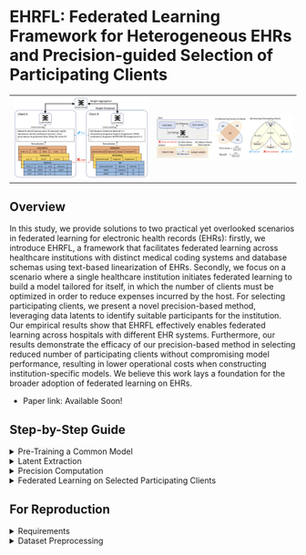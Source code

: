 # EHRFL: Federated Learning Framework for Heterogeneous EHRs and Precision-guided Selection of Participating Clients
<table align="center">
  <tr>
    <td><img src="https://github.com/ji-youn-kim/EHRFL/blob/master/resources/Figure1.png?raw=true" width="500"/></td>
    <td><img src="https://github.com/ji-youn-kim/EHRFL/blob/master/resources/Figure2.png?raw=true" width="500"/></td>
  </tr>
</table>

## Overview
In this study, we provide solutions to two practical yet overlooked scenarios in federated learning for electronic health records (EHRs): firstly, we introduce EHRFL, a framework that facilitates federated learning across healthcare institutions with distinct medical coding systems and database schemas using text-based linearization of EHRs. 
Secondly, we focus on a scenario where a single healthcare institution initiates federated learning to build a model tailored for itself, in which the number of clients must be optimized in order to reduce expenses incurred by the host. For selecting participating clients, we present a novel precision-based method, leveraging data latents to identify suitable participants for the institution.
Our empirical results show that EHRFL effectively enables federated learning across hospitals with different EHR systems. 
Furthermore, our results demonstrate the efficacy of our precision-based method in selecting 
reduced number of participating clients without compromising model performance, resulting in lower operational costs when constructing institution-specific models.
We believe this work lays a foundation for the broader adoption of federated learning on EHRs.

- Paper link: Available Soon!

## Step-by-Step Guide

<details>
  
<summary>Pre-Training a Common Model</summary>

A common pre-trained model is needed to extract latents from the host and subject datas. \
The host can train this model by (1) setting the [Accelerate](https://huggingface.co/docs/accelerate/en/index) configuration and (2) running the code as follows. \
**Accelerate Config:**
```
compute_environment: LOCAL_MACHINE
distributed_type: MULTI_GPU # You May Use Multiple GPUs
downcast_bf16: 'no'
gpu_ids: [GPU IDs] 
machine_rank: 0
main_training_function: main
mixed_precision: bf16
num_machines: 1
num_processes: [# of GPUs]
rdzv_backend: static
same_network: true
tpu_env: []
tpu_use_cluster: false
tpu_use_sudo: false
use_cpu: false
```
**Code Script** (also located in scripts/single.sh):
```
CUDA_VISIBLE_DEVICES=[GPU IDs] \ # You May Use Multiple GPUs
accelerate launch \
--main_process_port [Port] \
--num_processes [# of GPUs] \
--gpu_ids [GPU IDs] \ # You May Use Multiple GPUs
../main.py \
--input_path [Your Input Path] \
--save_dir [Your Save Directory] \
--train_type single \
--type_token \
--dpe \
--pos_enc \
--n_layers 2 \
--batch_size 64 \
--wandb_project_name [Your Wandb Project Name] \
--wandb_entity_name [Your Wandb Entity Name] \
--src_data [Host Data] \
--mixed_precision bf16
```

</details>

<details>

<summary>Latent Extraction</summary>

The host sends the pre-trained model to subject clients for latent extraction. \
The host and subjects each extract latents with their respective data. \
**Accelerate Config:**
```
compute_environment: LOCAL_MACHINE
distributed_type: 'NO'
downcast_bf16: 'no'
gpu_ids: [GPU ID] # Use a Single GPU
machine_rank: 0
main_training_function: main
mixed_precision: 'no'
num_machines: 1
num_processes: 1
rdzv_backend: static
same_network: true
tpu_env: []
tpu_use_cluster: false
tpu_use_sudo: false
use_cpu: false
```
**Code Script** (also located in scripts/extract_latent.sh):
```
CUDA_VISIBLE_DEVICES=[GPU ID] \ # Use a Single GPU
accelerate launch \
--main_process_port [Port] \
--num_processes [# of GPUs] \
--gpu_ids [GPU ID] \ # Use a Single GPU
../main.py \
--input_path [Your Input Path] \
--save_dir [Your Save Directory] \
--train_type single \
--type_token \
--dpe \
--pos_enc \
--n_layers 2 \
--batch_size 64 \
--wandb_project_name [Your Wandb Project Name] \
--wandb_entity_name [Your Wandb Entity Name] \
--src_data [Client Data to Generate Latent] \
--mixed_precision no \
--extract_latent \
--exp_name [Wandb Run Name for Training Pretrained Host Model] \
--debug
```

</details>

<details>

<summary>Precision Computation</summary>

The host uses the extracted latents to compute precision (and recall) for each host-subject pair. \
This step is necessary for selecting clients for federated learning participation. \
The script for this step is located in scripts/precision_recall.sh.
```
python ../precision_recall.py \
--data_path [Your Data Path] \ # [Root Save Directory]/latents/seed_{seed}
--host [Host Datas] \
--subjects [Subject Datas]
```

</details>

<details>
  
<summary>Federated Learning on Selected Participating Clients</summary>

The host selects participating clients by excluding clients of low precision scores. \
With the selected clients, the host may then conduct federated learning using our EHRFL framework for heterogeneous EHR modeling.

**Accelerate Config:**
```
compute_environment: LOCAL_MACHINE
distributed_type: MULTI_GPU # You May Use Multiple GPUs
downcast_bf16: 'no'
gpu_ids: [GPU IDs] 
machine_rank: 0
main_training_function: main
mixed_precision: bf16
num_machines: 1
num_processes: [# of GPUs]
rdzv_backend: static
same_network: true
tpu_env: []
tpu_use_cluster: false
tpu_use_sudo: false
use_cpu: false
```
**Code Script** (also located in scripts/federated.sh):

```
CUDA_VISIBLE_DEVICES=[GPU IDs] \ # You May Use Multiple GPUs
accelerate launch \
--main_process_port [Port] \
--num_processes [# of GPUs] \
--gpu_ids [GPU IDs] \ # You May Use Multiple GPUs
../main.py \
--input_path [Your Input Path] \
--save_dir [Your Save Directory] \
--train_type federated \
--algorithm [Federated Learning Algorithm] \
--type_token \
--dpe \
--pos_enc \
--n_layers 2 \
--batch_size 64 \
--wandb_project_name [Your Wandb Project Name] \
--wandb_entity_name [Your Wandb Entity Name] \
--src_data [Clients involved in Federated Learning] \
--mixed_precision bf16
```

</details>

## For Reproduction
<details> 
  
<summary>Requirements</summary>

```
# Create the conda environment
conda create -y -n EHRFL python=3.10.4

# Activate the environment
source activate EHRFL

# Install required packages
conda install -y pytorch==1.11.0 torchvision==0.12.0 torchaudio==0.11.0 cudatoolkit=11.3 -c pytorch

pip install pandas==1.4.3 \
            transformers==4.39.0 \
            accelerate==0.27.2 \
            scikit-learn==1.2.2 \
            tqdm==4.65.0 \
            wandb==0.12.21
```

</details>

<details>

<summary>Dataset Preprocessing</summary>

Our experiments use the following datasets: [MIMIC-III](https://physionet.org/files/mimiciii/1.4/), [MIMIC-IV](https://physionet.org/files/mimiciv/2.0/), [eICU](https://physionet.org/files/eicu-crd/2.0/). \
Preprocess the data with [Integrated-EHR-Pipeline](https://github.com/Jwoo5/integrated-ehr-pipeline) as follows:

```
git clone https://github.com/Jwoo5/integrated-ehr-pipeline.git
git checkout federated
```
```
python main.py --ehr mimiciii --dest [Your Output Path] --first_icu --seed 42,43,44,45,46 --mortality --long_term_mortality --los_3day --los_7day --readmission --final_acuity --imminent_discharge --diagnosis --creatinine --bilirubin --platelets --wbc
python main.py --ehr mimiciv --dest [Your Output Path] --first_icu --seed 42,43,44,45,46 --mortality --long_term_mortality --los_3day --los_7day --readmission --final_acuity --imminent_discharge --diagnosis --creatinine --bilirubin --platelets --wbc
python main.py --ehr eicu --dest [Your Output Path] --first_icu --seed 42,43,44,45,46 --mortality --long_term_mortality --los_3day --los_7day --readmission --final_acuity --imminent_discharge --diagnosis --creatinine --bilirubin --platelets --wbc

# For cohort split
python ehrs/federated.py --dest [Your Output Path]
```

</details>

